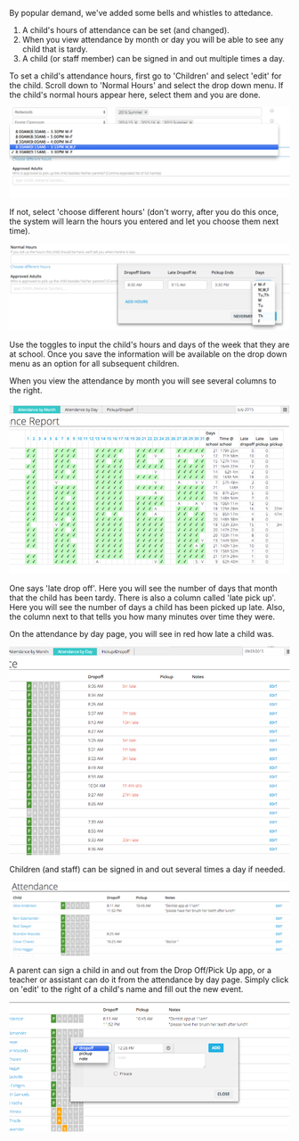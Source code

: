 By popular demand, we've added some bells and whistles to attedance.

1. A child's hours of attendance can be set (and changed).
2. When you view attendance by month or day you will be able to see any child that is tardy.
3. A child (or staff member) can be signed in and out multiple times a day. 

To set a child's attendance hours, first go to 'Children' and select 'edit' for the child. Scroll down to 'Normal Hours' and select the drop down menu. If the child's normal hours appear here, select them and you are done. 

<img src="/img/screen-shots/attendance-1.png" style="max-width:100%;"/>

If not, select 'choose different hours' (don't worry, after you do this once, the system will learn the hours you entered and let you choose them next time). 

<img src="/img/screen-shots/attendance-2.png" style="max-width:100%;"/>

Use the toggles to input the child's hours and days of the week that they are at school. Once you save the information will be available on the drop down menu as an option for all subsequent children. 


When you view the attendance by month you will see several columns to the right. 

<img src="/img/screen-shots/attendance-3.png" style="max-width:100%;"/>

One says 'late drop off'. Here you will see the number of days that month that the child has been tardy. There is also a column called 'late pick up'. Here you will see the number of days a child has been picked up late. Also, the column next to that tells you how many minutes over time they were.

On the attendance by day page, you will see in red how late a child was. 

<img src="/img/screen-shots/attendance-4.png" style="max-width:100%;"/>

Children (and staff) can be signed in and out several times a day if needed. 

<img src="/img/screen-shots/attendance-6.png" style="max-width:100%;"/>

A parent can sign a child in and out from the Drop Off/Pick Up app, or a teacher or assistant can do it from the attendance by day page. Simply click on 'edit' to the right of a child's name and fill out the new event.

<img src="/img/screen-shots/attendance-5.png" style="max-width:100%;"/>